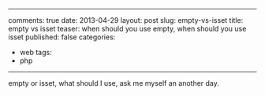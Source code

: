 ---
 comments: true
 date: 2013-04-29
 layout: post
 slug: empty-vs-isset
 title: empty vs isset
 teaser: when should you use empty, when should you use isset
 published: false
 categories:
 - web
 tags:
 - php
 ---

empty or isset, what should I use, ask me myself an another day.



